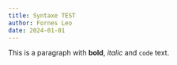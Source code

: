 ```yaml
---
title: Syntaxe TEST
author: Fornes Leo
date: 2024-01-01
---
```


This is a paragraph with **bold**, *italic* and `code` text.
